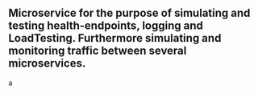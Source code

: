 ## Microservice for the purpose of simulating and testing health-endpoints, logging and LoadTesting. Furthermore simulating and monitoring traffic between several microservices.

a
